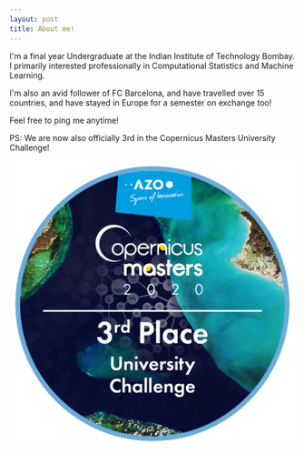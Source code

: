 ```yaml
---
layout: post
title: About me!
---
```


I'm a final year Undergraduate at the Indian Institute of Technology Bombay. I primarily interested professionally in Computational Statistics and Machine Learning. 

I'm also an avid follower of FC Barcelona, and have travelled over 15 countries, and have stayed in Europe for a semester on exchange too!

Feel free to ping me anytime!

PS: We are now also officially 3rd in the Copernicus Masters University Challenge!

![Badge](/images/CopMa_label-UNI3rd_2020.png)